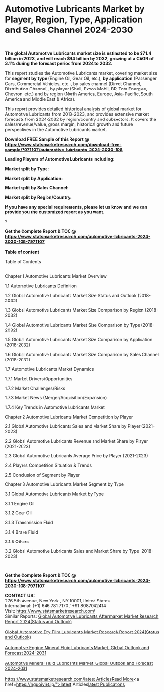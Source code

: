 <h1>Automotive Lubricants Market by Player, Region, Type, Application and Sales Channel 2024-2030</h1><br/><p><strong>The global Automotive Lubricants market size is estimated to be $71.4 billion in 2023, and will reach $94 billion by 2032, growing at a <strong>CAGR</strong> of 3.1% during the forecast period from 2024 to 2032.</strong></p><p>This report studies the Automotive Lubricants market, covering market size for <strong>segment by type</strong> (Engine Oil, Gear Oil, etc.), <strong>by application</strong> (Passenger Cars, Commercial Vehicles, etc.), by sales channel (Direct Channel, Distribution Channel), by player (Shell, Exxon Mobil, BP, TotalEnergies, Chevron, etc.) and by region (North America, Europe, Asia-Pacific, South America and Middle East & Africa).</p><p>This report provides detailed historical analysis of global market for Automotive Lubricants from 2018-2023, and provides extensive market forecasts from 2024-2032 by region/country and subsectors. It covers the sales/revenue/value, gross margin, historical growth and future perspectives in the Automotive Lubricants market.</p><p><strong>Download FREE Sample of this Report @ <a href="https://www.statsmarketresearch.com/download-free-sample/7971107/automotive-lubricants-2024-2030-108">https://www.statsmarketresearch.com/download-free-sample/7971107/automotive-lubricants-2024-2030-108</a></strong></p><p><strong>Leading Players of Automotive Lubricants including:</strong></p><p><strong>Market split by Type:</strong></p><p><strong>Market split <strong>by Application</strong>:</strong></p><p><strong>Market split by Sales Channel:</strong></p><p><strong>Market split by Region/Country:</strong></p><p><strong>If you have any special requirements, please let us know and we can provide you the customized report as you want.</strong></p><p>? </p><div><b>Get the Complete Report & TOC @ <a href="https://www.statsmarketresearch.com/automotive-lubricants-2024-2030-108-7971107">https://www.statsmarketresearch.com/automotive-lubricants-2024-2030-108-7971107</a></b></div><br><b>Table of content</b><p>Table of Contents<br />
 
 <br />
 
 Chapter 1 Automotive Lubricants Market Overview<br />
 
  1.1 Automotive Lubricants Definition<br />
 
  1.2 Global Automotive Lubricants Market Size Status and Outlook (2018-2032)<br />
 
  1.3 Global Automotive Lubricants Market Size Comparison by Region (2018-2032)<br />
 
  1.4 Global Automotive Lubricants Market Size Comparison by Type (2018-2032)<br />
 
  1.5 Global Automotive Lubricants Market Size Comparison by Application (2018-2032)<br />
 
  1.6 Global Automotive Lubricants Market Size Comparison by Sales Channel (2018-2032)<br />
 
  1.7 Automotive Lubricants Market Dynamics<br />
 
  1.7.1 Market Drivers/Opportunities<br />
 
  1.7.2 Market Challenges/Risks<br />
 
  1.7.3 Market News (Merger/Acquisition/Expansion)<br />
 
  1.7.4 Key Trends in Automotive Lubricants Market<br />
 
 Chapter 2 Automotive Lubricants Market Competition by Player<br />
 
  2.1 Global Automotive Lubricants Sales and Market Share by Player (2021-2023)<br />
 
  2.2 Global Automotive Lubricants Revenue and Market Share by Player (2021-2023)<br />
 
  2.3 Global Automotive Lubricants Average Price by Player (2021-2023)<br />
 
  2.4 Players Competition Situation & Trends<br />
 
  2.5 Conclusion of Segment by Player<br />
 
 Chapter 3 Automotive Lubricants Market Segment by Type<br />
 
  3.1 Global Automotive Lubricants Market by Type<br />
 
  3.1.1 Engine Oil<br />
 
  3.1.2 Gear Oil<br />
 
  3.1.3 Transmission Fluid<br />
 
  3.1.4 Brake Fluid<br />
 
  3.1.5 Others<br />
 
  3.2 Global Automotive Lubricants Sales and Market Share by Type (2018-2023)<br />
 
  <br><div><b>Get the Complete Report & TOC @ <a href="https://www.statsmarketresearch.com/automotive-lubricants-2024-2030-108-7971107">https://www.statsmarketresearch.com/automotive-lubricants-2024-2030-108-7971107</a></b></div></p> <b>CONTACT US:</b><br>276 5th Avenue, New York , NY 10001,United States<br>International: (+1) 646 781 7170 / +91 8087042414<br>Visit: <a href="https://www.statsmarketresearch.com/">https://www.statsmarketresearch.com/</a><br>Similar Reports: <a href="https://www.statsmarketresearch.com/automotive-lubricants-2024-2030-108-7971107">Global Automotive Lubricants Aftermarket Market Research Report 2024(Status and Outlook)</a><br/><br/><a href="https://www.statsmarketresearch.com/automotive-lubricants-2024-2030-108-7971107">Global Automotive Dry Film Lubricants Market Research Report 2024(Status and Outlook)</a><br/><br/><a href="https://www.statsmarketresearch.com/automotive-lubricants-2024-2030-108-7971107">Automotive Engine Mineral Fluid Lubricants Market, Global Outlook and Forecast 2024-2031</a><br/><br/><a href="https://www.statsmarketresearch.com/automotive-lubricants-2024-2030-108-7971107">Automotive Mineral Fluid Lubricants Market, Global Outlook and Forecast 2024-2031</a><br/><br/><a href="https://gyeongbokgung.com">https://www.statsmarketresearch.com/</a><a href="https://hallyeomaritime.com">latest Articles</a><a href="https://jingwansa.com">Read More</a><a href=https://nguoiviet.jp/">latest Articles</a><a href="https://www.intelmarketresearch.com/">latest Publications</a>